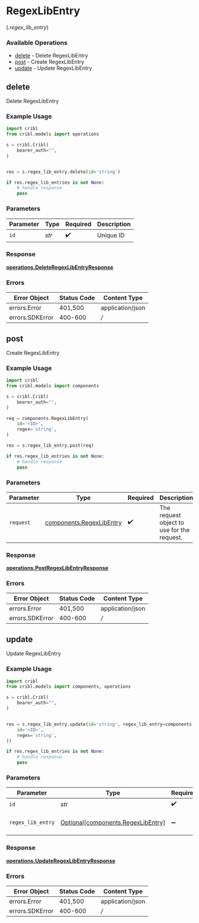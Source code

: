 # RegexLibEntry
(*.regex_lib_entry*)

### Available Operations

* [delete](#delete) - Delete RegexLibEntry
* [post](#post) - Create RegexLibEntry
* [update](#update) - Update RegexLibEntry

## delete

Delete RegexLibEntry

### Example Usage

```python
import cribl
from cribl.models import operations

s = cribl.Cribl(
    bearer_auth="",
)


res = s.regex_lib_entry.delete(id='string')

if res.regex_lib_entries is not None:
    # handle response
    pass
```

### Parameters

| Parameter          | Type               | Required           | Description        |
| ------------------ | ------------------ | ------------------ | ------------------ |
| `id`               | *str*              | :heavy_check_mark: | Unique ID          |


### Response

**[operations.DeleteRegexLibEntryResponse](../../models/operations/deleteregexlibentryresponse.md)**
### Errors

| Error Object     | Status Code      | Content Type     |
| ---------------- | ---------------- | ---------------- |
| errors.Error     | 401,500          | application/json |
| errors.SDKError  | 400-600          | */*              |

## post

Create RegexLibEntry

### Example Usage

```python
import cribl
from cribl.models import components

s = cribl.Cribl(
    bearer_auth="",
)

req = components.RegexLibEntry(
    id='<ID>',
    regex='string',
)

res = s.regex_lib_entry.post(req)

if res.regex_lib_entries is not None:
    # handle response
    pass
```

### Parameters

| Parameter                                                        | Type                                                             | Required                                                         | Description                                                      |
| ---------------------------------------------------------------- | ---------------------------------------------------------------- | ---------------------------------------------------------------- | ---------------------------------------------------------------- |
| `request`                                                        | [components.RegexLibEntry](../../models/shared/regexlibentry.md) | :heavy_check_mark:                                               | The request object to use for the request.                       |


### Response

**[operations.PostRegexLibEntryResponse](../../models/operations/postregexlibentryresponse.md)**
### Errors

| Error Object     | Status Code      | Content Type     |
| ---------------- | ---------------- | ---------------- |
| errors.Error     | 401,500          | application/json |
| errors.SDKError  | 400-600          | */*              |

## update

Update RegexLibEntry

### Example Usage

```python
import cribl
from cribl.models import components, operations

s = cribl.Cribl(
    bearer_auth="",
)


res = s.regex_lib_entry.update(id='string', regex_lib_entry=components.RegexLibEntry(
    id='<ID>',
    regex='string',
))

if res.regex_lib_entries is not None:
    # handle response
    pass
```

### Parameters

| Parameter                                                                  | Type                                                                       | Required                                                                   | Description                                                                |
| -------------------------------------------------------------------------- | -------------------------------------------------------------------------- | -------------------------------------------------------------------------- | -------------------------------------------------------------------------- |
| `id`                                                                       | *str*                                                                      | :heavy_check_mark:                                                         | Unique ID                                                                  |
| `regex_lib_entry`                                                          | [Optional[components.RegexLibEntry]](../../models/shared/regexlibentry.md) | :heavy_minus_sign:                                                         | RegexLibEntry object to be updated                                         |


### Response

**[operations.UpdateRegexLibEntryResponse](../../models/operations/updateregexlibentryresponse.md)**
### Errors

| Error Object     | Status Code      | Content Type     |
| ---------------- | ---------------- | ---------------- |
| errors.Error     | 401,500          | application/json |
| errors.SDKError  | 400-600          | */*              |
